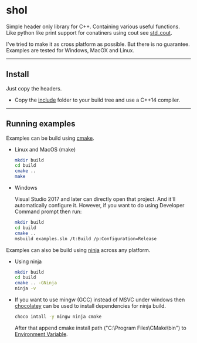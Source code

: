 # shol

Simple header only library for C++. Containing various useful functions. Like python like print support for conatiners using cout see [std_cout](examples/std_cout.cpp).

I've tried to make it as cross platform as possible. But there is no guarantee. Examples are tested for Windows, MacOX and Linux.

---

## Install

Just copy the headers.

* Copy the [include](include) folder to your build tree and use a C++14 compiler.

---

## Running examples

Examples can be build using [cmake](https://cmake.org/).

* Linux and MacOS (make)
    ```sh
    mkdir build
    cd build
    cmake ..
    make
    ```

* Windows

    Visual Studio 2017 and later can directly open that project. And it'll automatically configure it. However, if you want to do using Developer Command prompt then run:
    ```sh
    mkdir build
    cd build
    cmake ..
    msbuild examples.sln /t:Build /p:Configuration=Release
    ```

Examples can also be build using [ninja](https://ninja-build.org/) across any platform.

* Using ninja
    ```sh
    mkdir build
    cd build
    cmake .. -GNinja
    ninja -v
    ```

* If you want to use mingw (GCC) instead of MSVC under windows then [chocolatey](https://chocolatey.org/) can be used to install dependencies for ninja build.

    ```sh
    choco intall -y mingw ninja cmake
    ```
    After that append cmake install path ("C:\Program Files\CMake\bin") to [Environment Variable](https://helpdeskgeek.com/windows-10/add-windows-path-environment-variable/).


